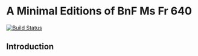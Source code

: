 # A Minimal Editions of BnF Ms Fr 640

[![Build Status](https://travis-ci.org/elotroalex/ed.svg?branch=gh-pages)](https://travis-ci.org/elotroalex/ed)



## Introduction

